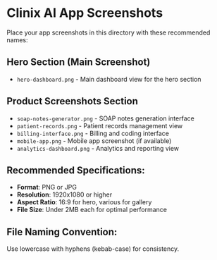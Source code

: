 # Clinix AI App Screenshots

Place your app screenshots in this directory with these recommended names:

## Hero Section (Main Screenshot)
- `hero-dashboard.png` - Main dashboard view for the hero section

## Product Screenshots Section
- `soap-notes-generator.png` - SOAP notes generation interface
- `patient-records.png` - Patient records management view
- `billing-interface.png` - Billing and coding interface
- `mobile-app.png` - Mobile app screenshot (if available)
- `analytics-dashboard.png` - Analytics and reporting view

## Recommended Specifications:
- **Format**: PNG or JPG
- **Resolution**: 1920x1080 or higher
- **Aspect Ratio**: 16:9 for hero, various for gallery
- **File Size**: Under 2MB each for optimal performance

## File Naming Convention:
Use lowercase with hyphens (kebab-case) for consistency. 